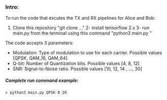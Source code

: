 ### Intro:
To run the code that excutes the TX and RX pipelines for Alice and Bob:
1. Clone this repository "git clone ..."
2- install tensorflow 2.x
3- run main.py from the terminal using this command "python3 main.py <Modulation> <Q-bits> <SNR>"

The code accepts 3 parameters:
* Modulation: Type of modulation to use for each carrier. Possible values [QPSK, QAM_16, QAM_64]
* Q-bit: Number of Quantization bits. Possible values [4, 8, 12]
* SNR: Signal-to-Noise ratio. Possible values [10, 12, 14 , ..., 30] 

	



##### Complete run command example:
```
> python3 main.py QPSK 8 20
```
